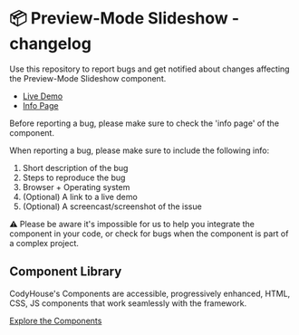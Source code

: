 # 📦 Preview-Mode Slideshow - changelog

Use this repository to report bugs and get notified about changes affecting the Preview-Mode Slideshow component.

- [Live Demo](https://codyhouse.co/ds/components/app/preview-mode-slideshow)
- [Info Page](https://codyhouse.co/ds/components/info/preview-mode-slideshow)

Before reporting a bug, please make sure to check the 'info page' of the component. 

When reporting a bug, please make sure to include the following info:

1. Short description of the bug
2. Steps to reproduce the bug
3. Browser + Operating system
4. (Optional) A link to a live demo
5. (Optional) A screencast/screenshot of the issue

⚠️ Please be aware it's impossible for us to help you integrate the component in your code, or check for bugs when the component is part of a complex project.

## Component Library

CodyHouse's Components are accessible, progressively enhanced, HTML, CSS, JS components that work seamlessly with the framework.

[Explore the Components](https://codyhouse.co/ds/components)
